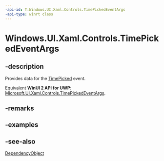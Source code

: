 ```yaml
---
-api-id: T:Windows.UI.Xaml.Controls.TimePickedEventArgs
-api-type: winrt class
---
```


<!-- Class syntax.
public class TimePickedEventArgs : Windows.UI.Xaml.DependencyObject, Windows.UI.Xaml.Controls.ITimePickedEventArgs
-->

# Windows.UI.Xaml.Controls.TimePickedEventArgs

## -description
Provides data for the [TimePicked](timepickerflyout_timepicked.md) event.

Equivalent **WinUI 2 API for UWP**: [Microsoft.UI.Xaml.Controls.TimePickedEventArgs](/windows/winui/api/microsoft.ui.xaml.controls.timepickedeventargs).

## -remarks

## -examples

## -see-also
[DependencyObject](../windows.ui.xaml/dependencyobject.md)
